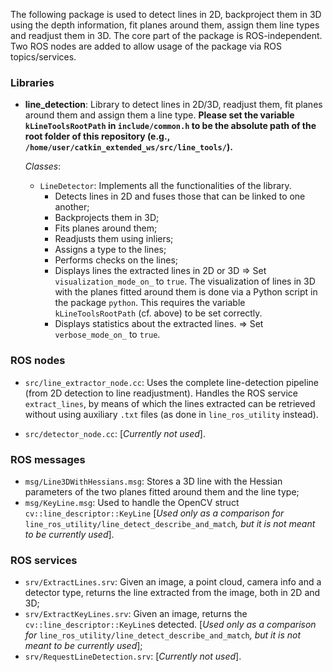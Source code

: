 The following package is used to detect lines in 2D, backproject them in 3D using the depth information, fit planes around them, assign them line types and readjust them in 3D.
The core part of the package is ROS-independent. Two ROS nodes are added to allow usage of the package via ROS topics/services.

### Libraries
- **line_detection**: Library to detect lines in 2D/3D, readjust them, fit planes around them and assign them a line type. **Please set the variable `kLineToolsRootPath` in `include/common.h` to be the absolute path of the root folder of this repository (e.g., `/home/user/catkin_extended_ws/src/line_tools/`).**

  _Classes_:
  - `LineDetector`: Implements all the functionalities of the library.
    - Detects lines in 2D and fuses those that can be linked to one another;
    - Backprojects them in 3D;
    - Fits planes around them;
    - Readjusts them using inliers;
    - Assigns a type to the lines;
    - Performs checks on the lines;
    - Displays lines the extracted lines in 2D or 3D => Set `visualization_mode_on_` to `true`. The visualization of lines in 3D with the planes fitted around them is done via a Python script in the package `python`. This requires the variable `kLineToolsRootPath` (cf. above) to be set correctly.
    - Displays statistics about the extracted lines. => Set `verbose_mode_on_` to `true`.


### ROS nodes
- `src/line_extractor_node.cc`: Uses the complete line-detection pipeline (from 2D detection to line readjustment). Handles the ROS service `extract_lines`, by means of which the lines extracted can be retrieved without using auxiliary `.txt` files (as done in `line_ros_utility` instead).

- `src/detector_node.cc`: [_Currently not used_].

### ROS messages
- `msg/Line3DWithHessians.msg`: Stores a 3D line with the Hessian parameters of the two planes fitted around them and the line type;
- `msg/KeyLine.msg`: Used to handle the OpenCV struct `cv::line_descriptor::KeyLine` [_Used only as a comparison for_ `line_ros_utility/line_detect_describe_and_match`_, but it is not meant to be currently used_].

### ROS services
- `srv/ExtractLines.srv`: Given an image, a point cloud, camera info and a detector type, returns the line extracted from the image, both in 2D and 3D;
- `srv/ExtractKeyLines.srv`: Given an image, returns the `cv::line_descriptor::KeyLine`s detected. [_Used only as a comparison for_ `line_ros_utility/line_detect_describe_and_match`_, but it is not meant to be currently used_];
- `srv/RequestLineDetection.srv`: [_Currently not used_].
